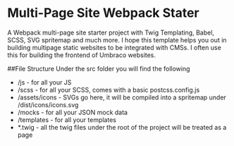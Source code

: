 # Multi-Page Site Webpack Stater
A Webpack multi-page site starter project with Twig Templating, Babel, SCSS, SVG spritemap and much more. I hope this template helps you out in building multipage static websites to be integrated with CMSs. I often use this for building the frontend of Umbraco websites.

##File Structure
Under the src folder you will find the following
- /js - for all your JS
- /scss - for all your SCSS, comes with a basic postcss.config.js 
- /assets/icons - SVGs go here, it will be compiled into a spritemap under /dist/icons/icons.svg
- /mocks - for all your JSON mock data
- /templates - for all your templates
- *.twig - all the twig files under the root of the project will be treated as a page
